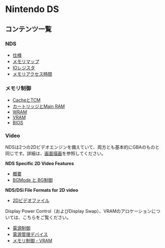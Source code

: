 # Nintendo DS

## コンテンツ一覧

### NDS

- [仕様](spec.md)
- [メモリマップ](memory.md)
- [IOレジスタ](io.md)
- [メモリアクセス時間](memory_timings.md)

### メモリ制御

- [CacheとTCM](./memctl/cache_tcm.md)
- [カートリッジとMain RAM](./memctl/cart_mainram.md)
- [WRAM](./memctl/wram.md)
- [VRAM](./memctl/vram.md)
- [BIOS](./memctl/bios.md)

### Video

NDSは2つの2Dビデオエンジンを備えていて、両方とも基本的にGBAのものと同じです。詳細は、[画面描画](https://github.com/pokemium/gba_doc_ja#%E7%94%BB%E9%9D%A2%E6%8F%8F%E7%94%BB)を参照してください。

**NDS Specific 2D Video Features**

- [概要](./video/stuff.md)
- [BGMode と BG制御](./video/bg_ctl.md)

**NDS/DSi File Formats for 2D video**

- [2Dビデオファイル](./video/files_2d.md)

Display Power Control（およびDisplay Swap）、VRAMのアロケーションについては、こちらをご覧ください。

- [電源制御](./system/power_control.md)
- [電源管理デバイス](./system/power_management_device.md)
- [メモリ制御 - VRAM](./memctl/vram.md)

